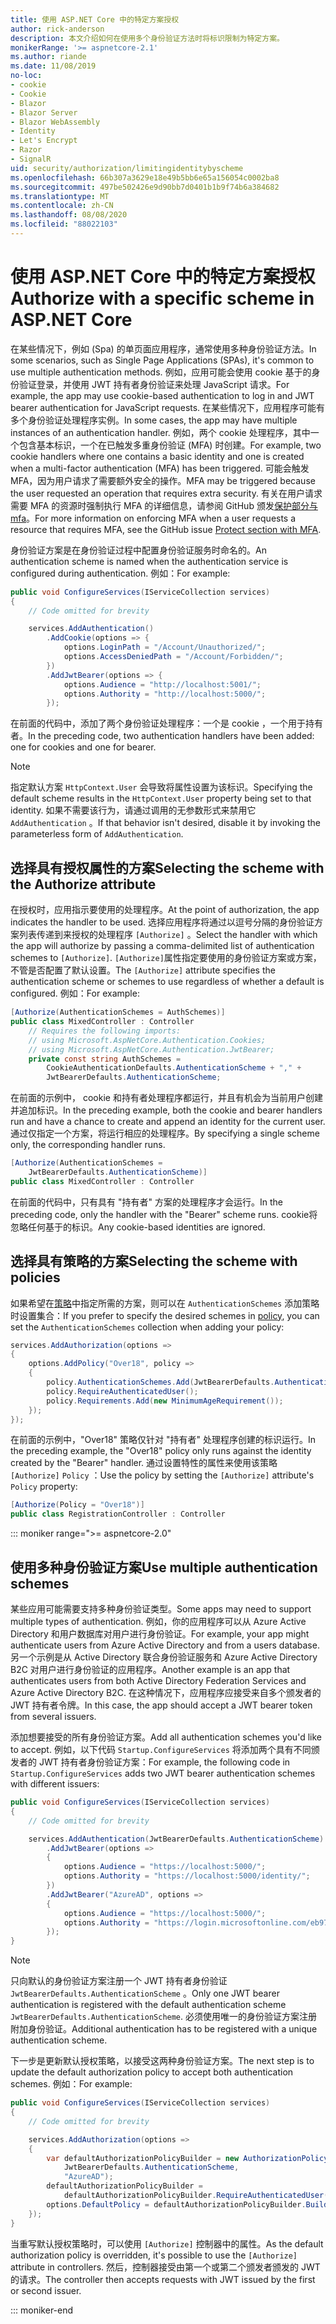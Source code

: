 ```yaml
---
title: 使用 ASP.NET Core 中的特定方案授权
author: rick-anderson
description: 本文介绍如何在使用多个身份验证方法时将标识限制为特定方案。
monikerRange: '>= aspnetcore-2.1'
ms.author: riande
ms.date: 11/08/2019
no-loc:
- cookie
- Cookie
- Blazor
- Blazor Server
- Blazor WebAssembly
- Identity
- Let's Encrypt
- Razor
- SignalR
uid: security/authorization/limitingidentitybyscheme
ms.openlocfilehash: 66b307a3629e18e49b5bb6e65a156054c0002ba8
ms.sourcegitcommit: 497be502426e9d90bb7d0401b1b9f74b6a384682
ms.translationtype: MT
ms.contentlocale: zh-CN
ms.lasthandoff: 08/08/2020
ms.locfileid: "88022103"
---
```

# <a name="authorize-with-a-specific-scheme-in-aspnet-core"></a><span data-ttu-id="a5157-103">使用 ASP.NET Core 中的特定方案授权</span><span class="sxs-lookup"><span data-stu-id="a5157-103">Authorize with a specific scheme in ASP.NET Core</span></span>

<span data-ttu-id="a5157-104">在某些情况下，例如 (Spa) 的单页面应用程序，通常使用多种身份验证方法。</span><span class="sxs-lookup"><span data-stu-id="a5157-104">In some scenarios, such as Single Page Applications (SPAs), it's common to use multiple authentication methods.</span></span> <span data-ttu-id="a5157-105">例如，应用可能会使用 cookie 基于的身份验证登录，并使用 JWT 持有者身份验证来处理 JavaScript 请求。</span><span class="sxs-lookup"><span data-stu-id="a5157-105">For example, the app may use cookie-based authentication to log in and JWT bearer authentication for JavaScript requests.</span></span> <span data-ttu-id="a5157-106">在某些情况下，应用程序可能有多个身份验证处理程序实例。</span><span class="sxs-lookup"><span data-stu-id="a5157-106">In some cases, the app may have multiple instances of an authentication handler.</span></span> <span data-ttu-id="a5157-107">例如，两个 cookie 处理程序，其中一个包含基本标识，一个在已触发多重身份验证 (MFA) 时创建。</span><span class="sxs-lookup"><span data-stu-id="a5157-107">For example, two cookie handlers where one contains a basic identity and one is created when a multi-factor authentication (MFA) has been triggered.</span></span> <span data-ttu-id="a5157-108">可能会触发 MFA，因为用户请求了需要额外安全的操作。</span><span class="sxs-lookup"><span data-stu-id="a5157-108">MFA may be triggered because the user requested an operation that requires extra security.</span></span> <span data-ttu-id="a5157-109">有关在用户请求需要 MFA 的资源时强制执行 MFA 的详细信息，请参阅 GitHub 颁发[保护部分与 mfa](https://github.com/dotnet/AspNetCore.Docs/issues/15791#issuecomment-580464195)。</span><span class="sxs-lookup"><span data-stu-id="a5157-109">For more information on enforcing MFA when a user requests a resource that requires MFA, see the GitHub issue [Protect section with MFA](https://github.com/dotnet/AspNetCore.Docs/issues/15791#issuecomment-580464195).</span></span>

<span data-ttu-id="a5157-110">身份验证方案是在身份验证过程中配置身份验证服务时命名的。</span><span class="sxs-lookup"><span data-stu-id="a5157-110">An authentication scheme is named when the authentication service is configured during authentication.</span></span> <span data-ttu-id="a5157-111">例如：</span><span class="sxs-lookup"><span data-stu-id="a5157-111">For example:</span></span>

```csharp
public void ConfigureServices(IServiceCollection services)
{
    // Code omitted for brevity

    services.AddAuthentication()
        .AddCookie(options => {
            options.LoginPath = "/Account/Unauthorized/";
            options.AccessDeniedPath = "/Account/Forbidden/";
        })
        .AddJwtBearer(options => {
            options.Audience = "http://localhost:5001/";
            options.Authority = "http://localhost:5000/";
        });
```

<span data-ttu-id="a5157-112">在前面的代码中，添加了两个身份验证处理程序：一个是 cookie ，一个用于持有者。</span><span class="sxs-lookup"><span data-stu-id="a5157-112">In the preceding code, two authentication handlers have been added: one for cookies and one for bearer.</span></span>

>[!NOTE]
><span data-ttu-id="a5157-113">指定默认方案 `HttpContext.User` 会导致将属性设置为该标识。</span><span class="sxs-lookup"><span data-stu-id="a5157-113">Specifying the default scheme results in the `HttpContext.User` property being set to that identity.</span></span> <span data-ttu-id="a5157-114">如果不需要该行为，请通过调用的无参数形式来禁用它 `AddAuthentication` 。</span><span class="sxs-lookup"><span data-stu-id="a5157-114">If that behavior isn't desired, disable it by invoking the parameterless form of `AddAuthentication`.</span></span>

## <a name="selecting-the-scheme-with-the-authorize-attribute"></a><span data-ttu-id="a5157-115">选择具有授权属性的方案</span><span class="sxs-lookup"><span data-stu-id="a5157-115">Selecting the scheme with the Authorize attribute</span></span>

<span data-ttu-id="a5157-116">在授权时，应用指示要使用的处理程序。</span><span class="sxs-lookup"><span data-stu-id="a5157-116">At the point of authorization, the app indicates the handler to be used.</span></span> <span data-ttu-id="a5157-117">选择应用程序将通过以逗号分隔的身份验证方案列表传递到来授权的处理程序 `[Authorize]` 。</span><span class="sxs-lookup"><span data-stu-id="a5157-117">Select the handler with which the app will authorize by passing a comma-delimited list of authentication schemes to `[Authorize]`.</span></span> <span data-ttu-id="a5157-118">`[Authorize]`属性指定要使用的身份验证方案或方案，不管是否配置了默认设置。</span><span class="sxs-lookup"><span data-stu-id="a5157-118">The `[Authorize]` attribute specifies the authentication scheme or schemes to use regardless of whether a default is configured.</span></span> <span data-ttu-id="a5157-119">例如：</span><span class="sxs-lookup"><span data-stu-id="a5157-119">For example:</span></span>

```csharp
[Authorize(AuthenticationSchemes = AuthSchemes)]
public class MixedController : Controller
    // Requires the following imports:
    // using Microsoft.AspNetCore.Authentication.Cookies;
    // using Microsoft.AspNetCore.Authentication.JwtBearer;
    private const string AuthSchemes =
        CookieAuthenticationDefaults.AuthenticationScheme + "," +
        JwtBearerDefaults.AuthenticationScheme;
```

<span data-ttu-id="a5157-120">在前面的示例中， cookie 和持有者处理程序都运行，并且有机会为当前用户创建并追加标识。</span><span class="sxs-lookup"><span data-stu-id="a5157-120">In the preceding example, both the cookie and bearer handlers run and have a chance to create and append an identity for the current user.</span></span> <span data-ttu-id="a5157-121">通过仅指定一个方案，将运行相应的处理程序。</span><span class="sxs-lookup"><span data-stu-id="a5157-121">By specifying a single scheme only, the corresponding handler runs.</span></span>

```csharp
[Authorize(AuthenticationSchemes = 
    JwtBearerDefaults.AuthenticationScheme)]
public class MixedController : Controller
```

<span data-ttu-id="a5157-122">在前面的代码中，只有具有 "持有者" 方案的处理程序才会运行。</span><span class="sxs-lookup"><span data-stu-id="a5157-122">In the preceding code, only the handler with the "Bearer" scheme runs.</span></span> <span data-ttu-id="a5157-123">cookie将忽略任何基于的标识。</span><span class="sxs-lookup"><span data-stu-id="a5157-123">Any cookie-based identities are ignored.</span></span>

## <a name="selecting-the-scheme-with-policies"></a><span data-ttu-id="a5157-124">选择具有策略的方案</span><span class="sxs-lookup"><span data-stu-id="a5157-124">Selecting the scheme with policies</span></span>

<span data-ttu-id="a5157-125">如果希望在[策略](xref:security/authorization/policies)中指定所需的方案，则可以在 `AuthenticationSchemes` 添加策略时设置集合：</span><span class="sxs-lookup"><span data-stu-id="a5157-125">If you prefer to specify the desired schemes in [policy](xref:security/authorization/policies), you can set the `AuthenticationSchemes` collection when adding your policy:</span></span>

```csharp
services.AddAuthorization(options =>
{
    options.AddPolicy("Over18", policy =>
    {
        policy.AuthenticationSchemes.Add(JwtBearerDefaults.AuthenticationScheme);
        policy.RequireAuthenticatedUser();
        policy.Requirements.Add(new MinimumAgeRequirement());
    });
});
```

<span data-ttu-id="a5157-126">在前面的示例中，"Over18" 策略仅针对 "持有者" 处理程序创建的标识运行。</span><span class="sxs-lookup"><span data-stu-id="a5157-126">In the preceding example, the "Over18" policy only runs against the identity created by the "Bearer" handler.</span></span> <span data-ttu-id="a5157-127">通过设置特性的属性来使用该策略 `[Authorize]` `Policy` ：</span><span class="sxs-lookup"><span data-stu-id="a5157-127">Use the policy by setting the `[Authorize]` attribute's `Policy` property:</span></span>

```csharp
[Authorize(Policy = "Over18")]
public class RegistrationController : Controller
```

::: moniker range=">= aspnetcore-2.0"

## <a name="use-multiple-authentication-schemes"></a><span data-ttu-id="a5157-128">使用多种身份验证方案</span><span class="sxs-lookup"><span data-stu-id="a5157-128">Use multiple authentication schemes</span></span>

<span data-ttu-id="a5157-129">某些应用可能需要支持多种身份验证类型。</span><span class="sxs-lookup"><span data-stu-id="a5157-129">Some apps may need to support multiple types of authentication.</span></span> <span data-ttu-id="a5157-130">例如，你的应用程序可以从 Azure Active Directory 和用户数据库对用户进行身份验证。</span><span class="sxs-lookup"><span data-stu-id="a5157-130">For example, your app might authenticate users from Azure Active Directory and from a users database.</span></span> <span data-ttu-id="a5157-131">另一个示例是从 Active Directory 联合身份验证服务和 Azure Active Directory B2C 对用户进行身份验证的应用程序。</span><span class="sxs-lookup"><span data-stu-id="a5157-131">Another example is an app that authenticates users from both Active Directory Federation Services and Azure Active Directory B2C.</span></span> <span data-ttu-id="a5157-132">在这种情况下，应用程序应接受来自多个颁发者的 JWT 持有者令牌。</span><span class="sxs-lookup"><span data-stu-id="a5157-132">In this case, the app should accept a JWT bearer token from several issuers.</span></span>

<span data-ttu-id="a5157-133">添加想要接受的所有身份验证方案。</span><span class="sxs-lookup"><span data-stu-id="a5157-133">Add all authentication schemes you'd like to accept.</span></span> <span data-ttu-id="a5157-134">例如，以下代码 `Startup.ConfigureServices` 将添加两个具有不同颁发者的 JWT 持有者身份验证方案：</span><span class="sxs-lookup"><span data-stu-id="a5157-134">For example, the following code in `Startup.ConfigureServices` adds two JWT bearer authentication schemes with different issuers:</span></span>

```csharp
public void ConfigureServices(IServiceCollection services)
{
    // Code omitted for brevity

    services.AddAuthentication(JwtBearerDefaults.AuthenticationScheme)
        .AddJwtBearer(options =>
        {
            options.Audience = "https://localhost:5000/";
            options.Authority = "https://localhost:5000/identity/";
        })
        .AddJwtBearer("AzureAD", options =>
        {
            options.Audience = "https://localhost:5000/";
            options.Authority = "https://login.microsoftonline.com/eb971100-6f99-4bdc-8611-1bc8edd7f436/";
        });
}
```

> [!NOTE]
> <span data-ttu-id="a5157-135">只向默认的身份验证方案注册一个 JWT 持有者身份验证 `JwtBearerDefaults.AuthenticationScheme` 。</span><span class="sxs-lookup"><span data-stu-id="a5157-135">Only one JWT bearer authentication is registered with the default authentication scheme `JwtBearerDefaults.AuthenticationScheme`.</span></span> <span data-ttu-id="a5157-136">必须使用唯一的身份验证方案注册附加身份验证。</span><span class="sxs-lookup"><span data-stu-id="a5157-136">Additional authentication has to be registered with a unique authentication scheme.</span></span>

<span data-ttu-id="a5157-137">下一步是更新默认授权策略，以接受这两种身份验证方案。</span><span class="sxs-lookup"><span data-stu-id="a5157-137">The next step is to update the default authorization policy to accept both authentication schemes.</span></span> <span data-ttu-id="a5157-138">例如：</span><span class="sxs-lookup"><span data-stu-id="a5157-138">For example:</span></span>

```csharp
public void ConfigureServices(IServiceCollection services)
{
    // Code omitted for brevity

    services.AddAuthorization(options =>
    {
        var defaultAuthorizationPolicyBuilder = new AuthorizationPolicyBuilder(
            JwtBearerDefaults.AuthenticationScheme,
            "AzureAD");
        defaultAuthorizationPolicyBuilder = 
            defaultAuthorizationPolicyBuilder.RequireAuthenticatedUser();
        options.DefaultPolicy = defaultAuthorizationPolicyBuilder.Build();
    });
}
```

<span data-ttu-id="a5157-139">当重写默认授权策略时，可以使用 `[Authorize]` 控制器中的属性。</span><span class="sxs-lookup"><span data-stu-id="a5157-139">As the default authorization policy is overridden, it's possible to use the `[Authorize]` attribute in controllers.</span></span> <span data-ttu-id="a5157-140">然后，控制器接受由第一个或第二个颁发者颁发的 JWT 的请求。</span><span class="sxs-lookup"><span data-stu-id="a5157-140">The controller then accepts requests with JWT issued by the first or second issuer.</span></span>

::: moniker-end

